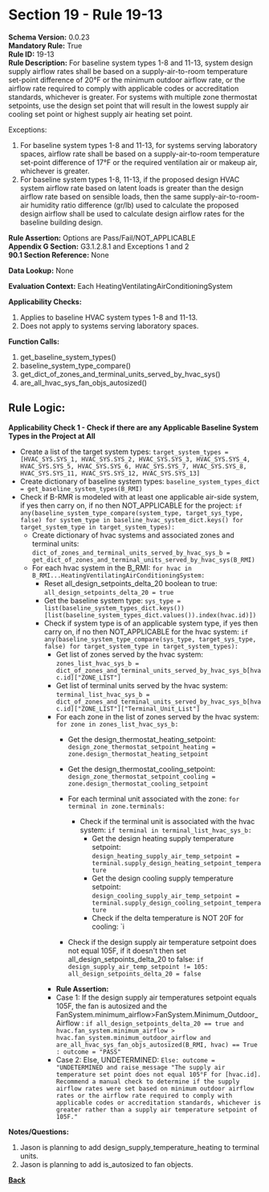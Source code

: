 # Section 19 - Rule 19-13             
**Schema Version:** 0.0.23    
**Mandatory Rule:** True    
**Rule ID:** 19-13             
**Rule Description:** For baseline system types 1-8 and 11-13, system design supply airflow rates shall be based on a supply-air-to-room temperature set-point difference of 20°F or the minimum outdoor airflow rate, or the airflow rate required to comply with applicable codes or accreditation standards, whichever is greater. For systems with multiple zone thermostat setpoints, use the design set point that will result in the lowest supply air cooling set point or highest supply air heating set point.  

Exceptions:
1. For baseline system types 1-8 and 11-13, for systems serving laboratory spaces, airflow rate shall be based on a supply-air-to-room temperature set-point difference of 17°F or the required ventilation air or makeup air, whichever is greater.
2. For baseline system types 1-8, 11-13, if the proposed design HVAC system airflow rate based on latent loads is greater than the design airflow rate based on sensible loads, then the same supply-air-to-room-air humidity ratio difference (gr/lb) used to calculate the proposed design airflow shall be used to calculate design airflow rates for the baseline building design.

**Rule Assertion:** Options are Pass/Fail/NOT_APPLICABLE    
**Appendix G Section:** G3.1.2.8.1 and Exceptions 1 and 2           
**90.1 Section Reference:** None  

**Data Lookup:** None    

**Evaluation Context:** Each HeatingVentilatingAirConditioningSystem  

**Applicability Checks:**  
1. Applies to baseline HVAC system types 1-8 and 11-13.   
2. Does not apply to systems serving laboratory spaces.  
   
   
**Function Calls:**  
1. get_baseline_system_types()    
2. baseline_system_type_compare()  
3. get_dict_of_zones_and_terminal_units_served_by_hvac_sys()   
4. are_all_hvac_sys_fan_objs_autosized() 

## Rule Logic:   
**Applicability Check 1 - Check if there are any Applicable Baseline System Types in the Project at All**   
- Create a list of the target system types: `target_system_types = [HVAC_SYS.SYS_1, HVAC_SYS.SYS_2, HVAC_SYS.SYS_3, HVAC_SYS.SYS_4, HVAC_SYS.SYS_5, HVAC_SYS.SYS_6, HVAC_SYS.SYS_7, HVAC_SYS.SYS_8, HVAC_SYS.SYS_11, HVAC_SYS.SYS_12, HVAC_SYS.SYS_13]`  
- Create dictionary of baseline system types: `baseline_system_types_dict = get_baseline_system_types(B_RMI)`  
- Check if B-RMR is modeled with at least one applicable air-side system, if yes then carry on, if no then NOT_APPLICABLE for the project: `if any(baseline_system_type_compare(system_type, target_sys_type, false) for system_type in baseline_hvac_system_dict.keys() for target_system_type in target_system_types):` 
    - Create dictionary of hvac systems and associated zones and terminal units: `dict_of_zones_and_terminal_units_served_by_hvac_sys_b = get_dict_of_zones_and_terminal_units_served_by_hvac_sys(B_RMI)`  
    - For each hvac system in the B_RMI: `for hvac in B_RMI...HeatingVentilatingAirConditioningSystem:` 
        - Reset all_design_setpoints_delta_20 boolean to true: `all_design_setpoints_delta_20 = true`  
        - Get the baseline system type: `sys_type = list(baseline_system_types_dict.keys())[list(baseline_system_types_dict.values()).index(hvac.id)])`
        - Check if system type is of an applicable system type, if yes then carry on, if no then NOT_APPLICABLE for the hvac system:  `if any(baseline_system_type_compare(sys_type, target_sys_type, false) for target_system_type in target_system_types):`      
            - Get list of zones served by the hvac system: `zones_list_hvac_sys_b = dict_of_zones_and_terminal_units_served_by_hvac_sys_b[hvac.id]["ZONE_LIST"]`  
            - Get list of terminal units served by the hvac system: `terminal_list_hvac_sys_b = dict_of_zones_and_terminal_units_served_by_hvac_sys_b[hvac.id]["ZONE_LIST"]["Terminal_Unit_List"]`  
            - For each zone in the list of zones served by the hvac system: `for zone in zones_list_hvac_sys_b:`  
                - Get the design_thermostat_heating_setpoint: `design_zone_thermostat_setpoint_heating = zone.design_thermostat_heating_setpoint`
                - Get the design_thermostat_cooling_setpoint: `design_zone_thermostat_setpoint_cooling = zone.design_thermostat_cooling_setpoint`
                - For each terminal unit associated with the zone: `for terminal in zone.terminals:`  
                    - Check if the terminal unit is associated with the hvac system: `if terminal in terminal_list_hvac_sys_b:`  
                        - Get the design heating supply temperature setpoint: `design_heating_supply_air_temp_setpoint = terminal.supply_design_heating_setpoint_temperature` 
                        - Get the design cooling supply temperature setpoint: `design_cooling_supply_air_temp_setpoint = terminal.supply_design_cooling_setpoint_temperature` 
                        - Check if the delta temperature is NOT 20F for cooling: `i
                
                
                
                - Check if the design supply air temperature setpoint does not equal 105F, if it doesn't then set all_design_setpoints_delta_20 to false: `if design_supply_air_temp_setpoint != 105: all_design_setpoints_delta_20 = false`  
            - **Rule Assertion:** 
            - Case 1: If the design supply air temperatures setpoint equals 105F, the fan is autosized and the FanSystem.minimum_airflow>FanSystem.Minimum_Outdoor_Airflow  : `if all_design_setpoints_delta_20 == true and hvac.fan_system.minimum_airflow > hvac.fan_system.minimum_outdoor_airflow and are_all_hvac_sys_fan_objs_autosized(B_RMI, hvac) == True : outcome = "PASS"`  
            - Case 2: Else, UNDETERMINED: `Else: outcome = "UNDETERMINED and raise_message "The supply air temperature set point does not equal 105°F for [hvac.id]. Recommend a manual check to determine if the supply airflow rates were set based on minimum outdoor airflow rates or the airflow rate required to comply with applicable codes or accreditation standards, whichever is greater rather than a supply air temperature setpoint of 105F."`  

**Notes/Questions:**  
1. Jason is planning to add design_supply_temperature_heating to terminal units. 
2. Jason is planning to add is_autosized to fan objects. 

**[Back](_toc.md)**